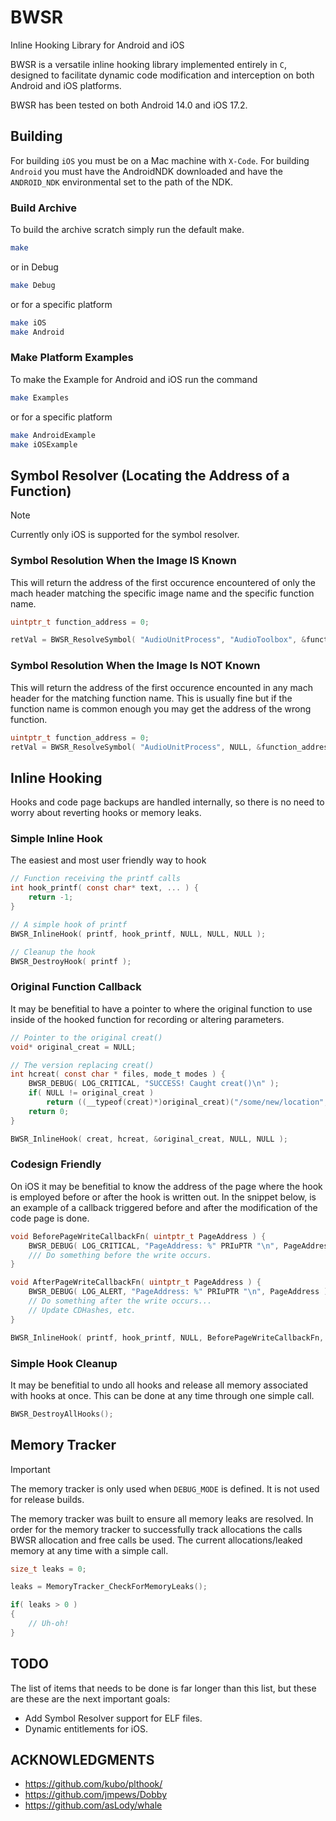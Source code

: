 # BWSR
Inline Hooking Library for Android and iOS

BWSR is a versatile inline hooking library implemented entirely in `C`, designed to facilitate dynamic code modification and interception on both Android and iOS platforms.

BWSR has been tested on both Android 14.0 and iOS 17.2.

## Building
For building `iOS` you must be on a Mac machine with `X-Code`.
For building `Android` you must have the AndroidNDK downloaded and have the `ANDROID_NDK` environmental set to the path of the NDK.

### Build Archive
To build the archive scratch simply run the default make.
```sh
make
```
or in Debug
```sh
make Debug
```
or for a specific platform
```sh
make iOS
make Android
```

### Make Platform Examples
To make the Example for Android and iOS run the command
```sh
make Examples
```
or for a specific platform
```sh
make AndroidExample
make iOSExample
```

## Symbol Resolver (Locating the Address of a Function)
> [!NOTE]
> Currently only iOS is supported for the symbol resolver.

### Symbol Resolution When the Image IS Known
This will return the address of the first occurence encountered of only the mach header matching the specific image name and the specific function name.
```c
uintptr_t function_address = 0;

retVal = BWSR_ResolveSymbol( "AudioUnitProcess", "AudioToolbox", &function_address );
```

### Symbol Resolution When the Image Is **NOT** Known
This will return the address of the first occurence encounted in any mach header for the matching function name. This is usually fine but if the function name is common enough you may get the address of the wrong function.
```c
uintptr_t function_address = 0;
retVal = BWSR_ResolveSymbol( "AudioUnitProcess", NULL, &function_address );
```

## Inline Hooking
Hooks and code page backups are handled internally, so there is no need to worry about reverting hooks or memory leaks.

### Simple Inline Hook
The easiest and most user friendly way to hook
```c
// Function receiving the printf calls
int hook_printf( const char* text, ... ) {
    return -1;
}

// A simple hook of printf
BWSR_InlineHook( printf, hook_printf, NULL, NULL, NULL );

// Cleanup the hook
BWSR_DestroyHook( printf );
```

### Original Function Callback
It may be benefitial to have a pointer to where the original function to use inside of the hooked function for recording or altering parameters.
```c
// Pointer to the original creat()
void* original_creat = NULL;

// The version replacing creat()
int hcreat( const char * files, mode_t modes ) {
    BWSR_DEBUG( LOG_CRITICAL, "SUCCESS! Caught creat()\n" );
    if( NULL != original_creat )
        return ((__typeof(creat)*)original_creat)("/some/new/location", modes);
    return 0;
}

BWSR_InlineHook( creat, hcreat, &original_creat, NULL, NULL );
```


### Codesign Friendly
On iOS it may be benefitial to know the address of the page where the hook is employed before or after the hook is written out. In the snippet below, is an example of a callback triggered before and after the modification of the code page is done.
```c
void BeforePageWriteCallbackFn( uintptr_t PageAddress ) {
    BWSR_DEBUG( LOG_CRITICAL, "PageAddress: %" PRIuPTR "\n", PageAddress );
    /// Do something before the write occurs.
}

void AfterPageWriteCallbackFn( uintptr_t PageAddress ) {
    BWSR_DEBUG( LOG_ALERT, "PageAddress: %" PRIuPTR "\n", PageAddress );
    // Do something after the write occurs...
    // Update CDHashes, etc.
}

BWSR_InlineHook( printf, hook_printf, NULL, BeforePageWriteCallbackFn, AfterPageWriteCallbackFn );
```

### Simple Hook Cleanup
It may be benefitial to undo all hooks and release all memory associated with hooks at once. This can be done at any time through one simple call.
```c
BWSR_DestroyAllHooks();
```

## Memory Tracker
> [!IMPORTANT]
> The memory tracker is only used when `DEBUG_MODE` is defined. It is not used for release builds.

The memory tracker was built to ensure all memory leaks are resolved. In order for the memory tracker to successfully track allocations the calls BWSR allocation and free calls be used. The current allocations/leaked memory at any time with a simple call.
```c
size_t leaks = 0;

leaks = MemoryTracker_CheckForMemoryLeaks();

if( leaks > 0 )
{
    // Uh-oh!
}
```

## TODO
The list of items that needs to be done is far longer than this list, but these are these are the next important goals:
- Add Symbol Resolver support for ELF files.
- Dynamic entitlements for iOS.

## ACKNOWLEDGMENTS
- https://github.com/kubo/plthook/
- https://github.com/jmpews/Dobby
- https://github.com/asLody/whale